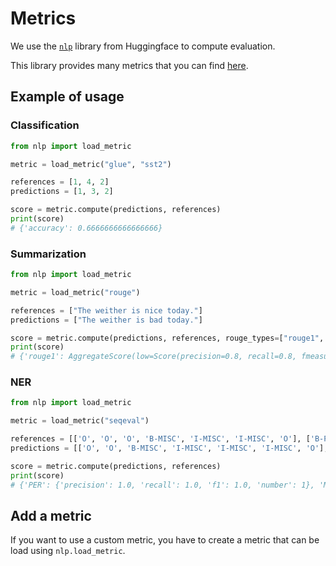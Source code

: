 # Metrics

We use the [``nlp``](https://github.com/huggingface/nlp) library from Huggingface to compute evaluation.

This library provides many metrics that you can find [here](https://huggingface.co/metrics).

## Example of usage

### Classification

```python
from nlp import load_metric

metric = load_metric("glue", "sst2")

references = [1, 4, 2]
predictions = [1, 3, 2]

score = metric.compute(predictions, references)
print(score)
# {'accuracy': 0.6666666666666666}
```

### Summarization

```python
from nlp import load_metric

metric = load_metric("rouge")

references = ["The weither is nice today."]
predictions = ["The weither is bad today."]

score = metric.compute(predictions, references, rouge_types=["rouge1", "rouge2", "rougeL"])
print(score)
# {'rouge1': AggregateScore(low=Score(precision=0.8, recall=0.8, fmeasure=0.8000000000000002), mid=Score(precision=0.8, recall=0.8, fmeasure=0.8000000000000002), high=Score(precision=0.8, recall=0.8, fmeasure=0.8000000000000002)), 'rouge2': AggregateScore(low=Score(precision=0.5, recall=0.5, fmeasure=0.5), mid=Score(precision=0.5, recall=0.5, fmeasure=0.5), high=Score(precision=0.5, recall=0.5, fmeasure=0.5)), 'rougeL': AggregateScore(low=Score(precision=0.8, recall=0.8, fmeasure=0.8000000000000002), mid=Score(precision=0.8, recall=0.8, fmeasure=0.8000000000000002), high=Score(precision=0.8, recall=0.8, fmeasure=0.8000000000000002))}
```

### NER

```python
from nlp import load_metric

metric = load_metric("seqeval")

references = [['O', 'O', 'O', 'B-MISC', 'I-MISC', 'I-MISC', 'O'], ['B-PER', 'I-PER', 'O']]
predictions = [['O', 'O', 'B-MISC', 'I-MISC', 'I-MISC', 'I-MISC', 'O'], ['B-PER', 'I-PER', 'O']]

score = metric.compute(predictions, references)
print(score)
# {'PER': {'precision': 1.0, 'recall': 1.0, 'f1': 1.0, 'number': 1}, 'MISC': {'precision': 0.0, 'recall': 0.0, 'f1': 0, 'number': 1}, 'overall_precision': 0.5, 'overall_recall': 0.5, 'overall_f1': 0.5, 'overall_accuracy': 0.8}
```

## Add a metric

If you want to use a custom metric, you have to create a metric that can be load using ``nlp.load_metric``. 
